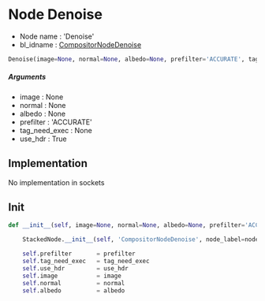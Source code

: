 # Node Denoise

- Node name : 'Denoise'
- bl_idname : [CompositorNodeDenoise](https://docs.blender.org/api/current/bpy.types.CompositorNodeDenoise.html)


``` python
Denoise(image=None, normal=None, albedo=None, prefilter='ACCURATE', tag_need_exec=None, use_hdr=True, node_label=None, node_color=None)
```
##### Arguments

- image : None
- normal : None
- albedo : None
- prefilter : 'ACCURATE'
- tag_need_exec : None
- use_hdr : True

## Implementation

No implementation in sockets

## Init

``` python
def __init__(self, image=None, normal=None, albedo=None, prefilter='ACCURATE', tag_need_exec=None, use_hdr=True, node_label=None, node_color=None):

    StackedNode.__init__(self, 'CompositorNodeDenoise', node_label=node_label, node_color=node_color)

    self.prefilter       = prefilter
    self.tag_need_exec   = tag_need_exec
    self.use_hdr         = use_hdr
    self.image           = image
    self.normal          = normal
    self.albedo          = albedo
```
